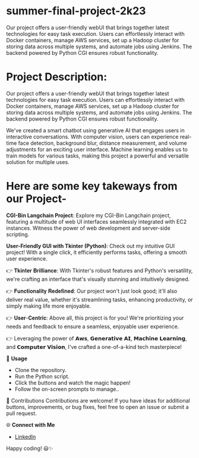 # summer-final-project-2k23
Our project offers a user-friendly webUI that brings together latest technologies for easy task execution. Users can effortlessly interact with Docker containers, manage AWS services, set up a Hadoop cluster for storing data across multiple systems, and automate jobs using Jenkins. The backend powered by Python CGI ensures robust functionality.

# Project Description:
Our project offers a user-friendly webUI that brings together latest technologies for easy task execution. Users can effortlessly interact with Docker containers, manage AWS services, set up a Hadoop cluster for storing data across multiple systems, and automate jobs using Jenkins. The backend powered by Python CGI ensures robust functionality.

We've created a smart chatbot using generative AI that engages users in interactive conversations. With computer vision, users can experience real-time face detection, background blur, distance measurement, and volume adjustments for an exciting user interface. Machine learning enables us to train models for various tasks, making this project a powerful and versatile solution for multiple uses.

# Here are some key takeways from our Project-

**CGI-Bin Langchain Project**: Explore my CGI-Bin Langchain project, featuring a multitude of web UI interfaces seamlessly integrated with EC2 instances. Witness the power of web development and server-side scripting.

**User-Friendly GUI with Tkinter (Python)**: Check out my intuitive GUI project! With a single click, it efficiently performs tasks, offering a smooth user experience.

👉 𝐓𝐤𝐢𝐧𝐭𝐞𝐫 𝐁𝐫𝐢𝐥𝐥𝐢𝐚𝐧𝐜𝐞: With Tkinter's robust features and Python's versatility, we're crafting an interface that's visually stunning and intuitively designed.

👉 𝐅𝐮𝐧𝐜𝐭𝐢𝐨𝐧𝐚𝐥𝐢𝐭𝐲 𝐑𝐞𝐝𝐞𝐟𝐢𝐧𝐞𝐝: Our project won't just look good; it'll also deliver real value, whether it's streamlining tasks, enhancing productivity, or simply making life more enjoyable.

👉 𝐔𝐬𝐞𝐫-𝐂𝐞𝐧𝐭𝐫𝐢𝐜: Above all, this project is for you! We're prioritizing your needs and feedback to ensure a seamless, enjoyable user experience.

👉 Leveraging the power of 𝗔𝘄𝘀, 𝗚𝗲𝗻𝗲𝗿𝗮𝘁𝗶𝘃𝗲 𝗔𝗜, 𝗠𝗮𝗰𝗵𝗶𝗻𝗲 𝗟𝗲𝗮𝗿𝗻𝗶𝗻𝗴, and 𝗖𝗼𝗺𝗽𝘂𝘁𝗲𝗿 𝗩𝗶𝘀𝗶𝗼𝗻, I've crafted a one-of-a-kind tech masterpiece! 

🔗 **Usage**

- Clone the repository.
- Run the Python script.
- Click the buttons and watch the magic happen!
- Follow the on-screen prompts to manage..

🤝 Contributions Contributions are welcome! If you have ideas for additional buttons, improvements, or bug fixes, feel free to open an issue or submit a pull request.

🌐 **Connect with Me**
- [LinkedIn](www.linkedin.com/in/md-azfar-alam)

Happy coding! 😃✨
